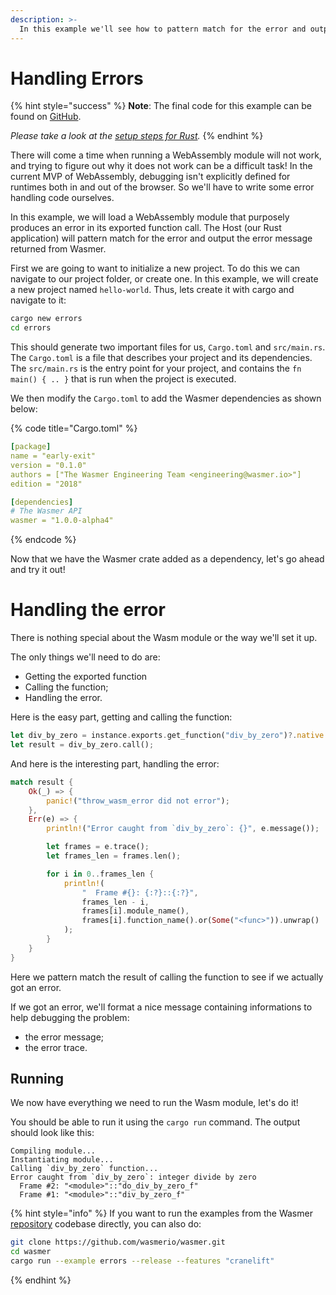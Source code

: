 ```yaml
---
description: >-
  In this example we'll see how to pattern match for the error and output the error message returned from Wasmer.
---
```


# Handling Errors

{% hint style="success" %}
**Note**: The final code for this example can be found on 
[GitHub](https://github.com/wasmerio/wasmer/blob/master/examples/errors.rs).

_Please take a look at the_ [_setup steps for Rust_](../setup.md)_._
{% endhint %}

There will come a time when running a WebAssembly module will not work, and trying to figure out why it does not work 
can be a difficult task! In the current MVP of WebAssembly, debugging isn't explicitly defined for runtimes both in and 
out of the browser. So we'll have to write some error handling code ourselves.

In this example, we will load a WebAssembly module that purposely produces an error in its exported function call. The 
Host \(our Rust application\) will pattern match for the error and output the error message returned from Wasmer.

First we are going to want to initialize a new project. To do this we can navigate to our project folder, or create one. 
In this example, we will create a new project named `hello-world`. Thus, lets create it with cargo and navigate to it:

```bash
cargo new errors
cd errors
```

This should generate two important files for us, `Cargo.toml` and `src/main.rs`. The `Cargo.toml` is a file that 
describes your project and its dependencies. The `src/main.rs` is the entry point for your project, and contains 
the `fn main() { .. }` that is run when the project is executed.

We then modify the `Cargo.toml` to add the Wasmer dependencies as shown below:

{% code title="Cargo.toml" %}
```yaml
[package]
name = "early-exit"
version = "0.1.0"
authors = ["The Wasmer Engineering Team <engineering@wasmer.io>"]
edition = "2018"

[dependencies]
# The Wasmer API
wasmer = "1.0.0-alpha4"
```
{% endcode %}

Now that we have the Wasmer crate added as a dependency, let's go ahead and try it out!

# Handling the error

There is nothing special about the Wasm module or the way we'll set it up. 

The only things we'll need to do are:
* Getting the exported function
* Calling the function;
* Handling the error.

Here is the easy part, getting and calling the function:

```rust
let div_by_zero = instance.exports.get_function("div_by_zero")?.native::<(), i32>()?;
let result = div_by_zero.call();
```

And here is the interesting part, handling the error:

```rust
match result {
    Ok(_) => {
        panic!("throw_wasm_error did not error");
    },
    Err(e) => {
        println!("Error caught from `div_by_zero`: {}", e.message());

        let frames = e.trace();
        let frames_len = frames.len();

        for i in 0..frames_len {
            println!(
                "  Frame #{}: {:?}::{:?}",
                frames_len - i,
                frames[i].module_name(),
                frames[i].function_name().or(Some("<func>")).unwrap()
            );
        }
    }
}
```

Here we pattern match the result of calling the function to see if we actually got an error.

If we got an error, we'll format a nice message containing informations to help debugging the problem:
* the error message;
* the error trace.

## Running

We now have everything we need to run the Wasm module, let's do it!

You should be able to run it using the `cargo run` command. The output should look like this:

```text
Compiling module...
Instantiating module...
Calling `div_by_zero` function...
Error caught from `div_by_zero`: integer divide by zero
  Frame #2: "<module>"::"do_div_by_zero_f"
  Frame #1: "<module>"::"div_by_zero_f"

```

{% hint style="info" %}
If you want to run the examples from the Wasmer [repository](https://github.com/wasmerio/wasmer/) codebase directly, 
you can also do:

```bash
git clone https://github.com/wasmerio/wasmer.git
cd wasmer
cargo run --example errors --release --features "cranelift"
```
{% endhint %}
